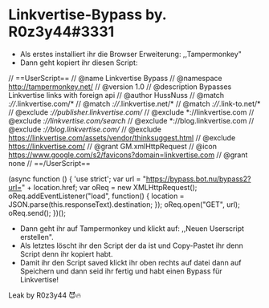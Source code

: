 # Linkvertise-Bypass by. R0z3y44#3331

- Als erstes installiert ihr die Browser Erweiterung: ,,Tampermonkey"
- Dann geht kopiert ihr diesen Script:
 
// ==UserScript==
// @name         Linkvertise Bypass
// @namespace    http://tampermonkey.net/
// @version      1.0
// @description  Bypasses Linkvertise links with foreign api
// @author       HussNuss
// @match        *://*.linkvertise.com/*
// @match        *://*.linkvertise.net/*
// @match        *://*.link-to.net/*
// @exclude      *://publisher.linkvertise.com/*
// @exclude      *://linkvertise.com
// @exclude      *://linkvertise.com/search*
// @exclude      *://blog.linkvertise.com
// @exclude      *://blog.linkvertise.com/*
// @exclude      https://linkvertise.com/assets/vendor/thinksuggest.html
// @exclude      https://linkvertise.com/
// @grant        GM.xmlHttpRequest
// @icon         https://www.google.com/s2/favicons?domain=linkvertise.com
// @grant        none
// ==/UserScript==

(async function () {
    'use strict';
      var url = "https://bypass.bot.nu/bypass2?url=" + location.href;
      var oReq = new XMLHttpRequest();
      oReq.addEventListener("load", function() {
          location = JSON.parse(this.responseText).destination;
      });
      oReq.open("GET", url);
      oReq.send();
})();

- Dann geht ihr auf Tampermonkey und klickt auf: ,,Neuen Userscript erstellen".
- Als letztes löscht ihr den Script der da ist und Copy-Pastet ihr denn Script denn ihr kopiert habt.
- Damit ihr den Script saved klickt ihr oben rechts auf datei dann auf Speichern und dann seid ihr fertig und habt einen Bypass für Linkvertise!

Leak by R0z3y44 😈🔥
